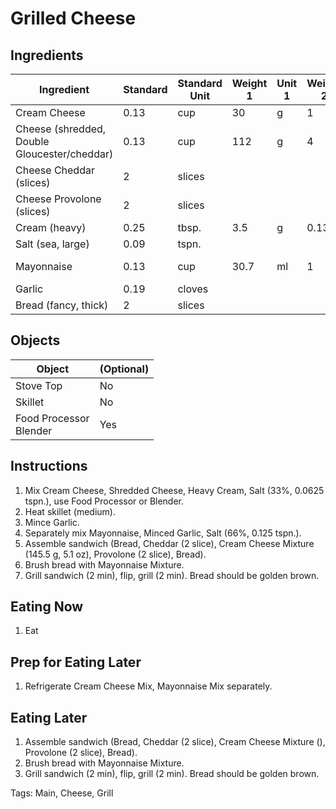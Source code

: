 # Grilled Cheese

## Ingredients

| Ingredient                                   | Standard | Standard Unit | Weight 1 | Unit 1 | Weight 2 | Unit 2 |
| -------------------------------------------- | -------- | ------------- | -------- | ------ | -------- | ------ |
| Cream Cheese                                 | 0.13     | cup           | 30       | g      | 1        | oz     |
| Cheese (shredded, Double Gloucester/cheddar) | 0.13     | cup           | 112      | g      | 4        | oz     |
| Cheese Cheddar (slices)                      | 2        | slices        |          |        |          |        |
| Cheese Provolone (slices)                    | 2        | slices        |          |        |          |        |
| Cream (heavy)                                | 0.25     | tbsp.         | 3.5      | g      | 0.13     | oz     |
| Salt (sea, large)                            | 0.09     | tspn.         |          |        |          |        |
| Mayonnaise                                   | 0.13     | cup           | 30.7     | ml     | 1        | fl oz  |
| Garlic                                       | 0.19     | cloves        |          |        |          |        |
| Bread (fancy, thick)                         | 2        | slices        |          |        |          |        |


## Objects

| Object                      | (Optional) |
| --------------------------- | ---------- |
| Stove Top                   | No         |
| Skillet                     | No         |
| Food Processor<br />Blender | Yes        |


## Instructions

1. Mix Cream Cheese, Shredded Cheese, Heavy Cream, Salt (33%, 0.0625 tspn.), use Food Processor or Blender.
2. Heat skillet (medium).
3. Mince Garlic.
4. Separately mix Mayonnaise, Minced Garlic, Salt (66%, 0.125 tspn.).
5. Assemble sandwich (Bread, Cheddar (2 slice), Cream Cheese Mixture (145.5 g, 5.1 oz), Provolone (2 slice), Bread).
6. Brush bread with Mayonnaise Mixture.
7. Grill sandwich (2 min), flip, grill (2 min). Bread should be golden brown.

## Eating Now

1. Eat

## Prep for Eating Later

1. Refrigerate Cream Cheese Mix, Mayonnaise Mix separately.

## Eating Later

1. Assemble sandwich (Bread, Cheddar (2 slice), Cream Cheese Mixture (), Provolone (2 slice), Bread).
2. Brush bread with Mayonnaise Mixture.
3. Grill sandwich (2 min), flip, grill (2 min). Bread should be golden brown.

Tags: Main, Cheese, Grill